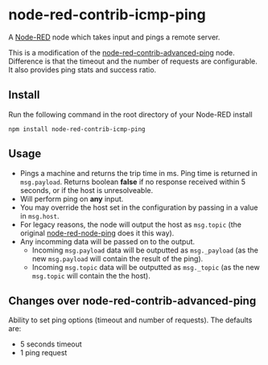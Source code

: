 # node-red-contrib-icmp-ping

A <a href="http://nodered.org" target="_new">Node-RED</a> node which takes input and pings a remote server.

This is a modification of the [node-red-contrib-advanced-ping](https://github.com/emiloberg/node-red-contrib-advanced-ping) node. Difference is that the timeout and the number of requests are configurable. It also provides ping stats and success ratio.


## Install

Run the following command in the root directory of your Node-RED install

    npm install node-red-contrib-icmp-ping

## Usage

* Pings a machine and returns the trip time in ms. Ping time is returned in `msg.payload`. Returns boolean **false** if no response received within 5 seconds, or if the host is unresolveable.
* Will perform ping on **any** input.
* You may override the host set in the configuration by passing in a value in `msg.host`.
* For legacy reasons, the node will output the host as `msg.topic` (the original [node-red-node-ping](https://github.com/node-red/node-red-nodes/tree/master/io/ping) does it this way).
* Any incomming data will be passed on to the output.
  * Incoming `msg.payload` data will be outputted as `msg._payload` (as the new `msg.payload` will contain the result of the ping).
  * Incoming `msg.topic` data will be outputted as `msg._topic` (as the new `msg.topic` will contain the the host).

## Changes over node-red-contrib-advanced-ping
Ability to set ping options (timeout and number of requests). 
The defaults are:
* 5 seconds timeout 
* 1 ping request
